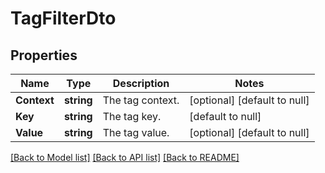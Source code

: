 # TagFilterDto

## Properties
Name | Type | Description | Notes
------------ | ------------- | ------------- | -------------
**Context** | **string** | The tag context. | [optional] [default to null]
**Key** | **string** | The tag key. | [default to null]
**Value** | **string** | The tag value. | [optional] [default to null]

[[Back to Model list]](../README.md#documentation-for-models) [[Back to API list]](../README.md#documentation-for-api-endpoints) [[Back to README]](../README.md)


